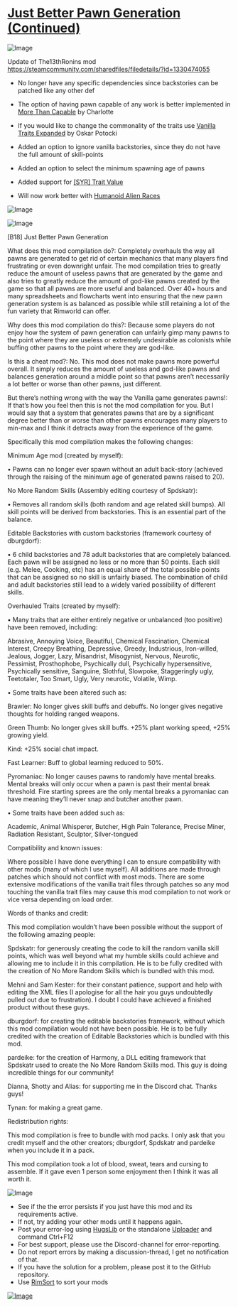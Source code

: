 # [Just Better Pawn Generation (Continued)](https://steamcommunity.com/sharedfiles/filedetails/?id=2412097247)

![Image](https://i.imgur.com/buuPQel.png)

Update of The13thRonins mod
https://steamcommunity.com/sharedfiles/filedetails/?id=1330474055

- No longer have any specific dependencies since backstories can be patched like any other def
- The option of having pawn capable of any work is better implemented in [More Than Capable](https://steamcommunity.com/sharedfiles/filedetails/?id=1803932954) by Charlotte
- If you would like to change the commonality of the traits use [Vanilla Traits Expanded](https://steamcommunity.com/sharedfiles/filedetails/?id=2296404655) by Oskar Potocki

- Added an option to ignore vanilla backstories, since they do not have the full amount of skill-points
- Added an option to select the minimum spawning age of pawns
- Added support for [[SYR] Trait Value](https://steamcommunity.com/sharedfiles/filedetails/?id=2451324814)
- Will now work better with [Humanoid Alien Races](https://steamcommunity.com/workshop/filedetails/?id=839005762)

![Image](https://i.imgur.com/pufA0kM.png)
	
![Image](https://i.imgur.com/Z4GOv8H.png)

[B18] Just Better Pawn Generation

What does this mod compilation do?: Completely overhauls the way all pawns are generated to get rid of certain mechanics that many players find frustrating or even downright unfair. The mod compilation tries to greatly reduce the amount of useless pawns that are generated by the game and also tries to greatly reduce the amount of god-like pawns created by the game so that all pawns are more useful and balanced. Over 40+ hours and many spreadsheets and flowcharts went into ensuring that the new pawn generation system is as balanced as possible while still retaining a lot of the fun variety that Rimworld can offer.

Why does this mod compilation do this?: Because some players do not enjoy how the system of pawn generation can unfairly gimp many pawns to the point where they are useless or extremely undesirable as colonists while buffing other pawns to the point where they are god-like.

Is this a cheat mod?: No. This mod does not make pawns more powerful overall. It simply reduces the amount of useless and god-like pawns and balances generation around a middle point so that pawns aren’t necessarily a lot better or worse than other pawns, just different.

But there’s nothing wrong with the way the Vanilla game generates pawns!: If that’s how you feel then this is not the mod compilation for you. But I would say that a system that generates pawns that are by a significant degree better than or worse than other pawns encourages many players to min-max and I think it detracts away from the experience of the game.

Specifically this mod compilation makes the following changes:

Minimum Age mod (created by myself):

•	Pawns can no longer ever spawn without an adult back-story (achieved through the raising of the minimum age of generated pawns raised to 20).

No More Random Skills (Assembly editing courtesy of Spdskatr):

•	Removes all random skills (both random and age related skill bumps). All skill points will be derived from backstories. This is an essential part of the balance.

Editable Backstories with custom backstories (framework courtesy of dburgdorf):

•	6 child backstories and 78 adult backstories that are completely balanced. Each pawn will be assigned no less or no more than 50 points. Each skill (e.g. Melee, Cooking, etc) has an equal share of the total possible points that can be assigned so no skill is unfairly biased. The combination of child and adult backstories still lead to a widely varied possibility of different skills.

Overhauled Traits (created by myself):

•	Many traits that are either entirely negative or unbalanced (too positive) have been removed, including:

Abrasive, Annoying Voice, Beautiful, Chemical Fascination, Chemical Interest, Creepy Breathing, Depressive, Greedy, Industrious, Iron-willed, Jealous, Jogger, Lazy, Misandrist, Misogynist, Nervous, Neurotic, Pessimist, Prosthophobe, Psychically dull, Psychically hypersensitive, Psychically sensitive, Sanguine, Slothful, Slowpoke, Staggeringly ugly, Teetotaler, Too Smart, Ugly, Very neurotic, Volatile, Wimp.

•	Some traits have been altered such as:

Brawler: No longer gives skill buffs and debuffs. No longer gives negative thoughts for holding ranged weapons.

Green Thumb: No longer gives skill buffs. +25% plant working speed, +25% growing yield.

Kind: +25% social chat impact.

Fast Learner: Buff to global learning reduced to 50%.

Pyromaniac: No longer causes pawns to randomly have mental breaks. Mental breaks will only occur when a pawn is past their mental break threshold. Fire starting sprees are the only mental breaks a pyromaniac can have meaning they’ll never snap and butcher another pawn.

•	Some traits have been added such as:

Academic, Animal Whisperer, Butcher, High Pain Tolerance, Precise Miner, Radiation Resistant, Sculptor, Silver-tongued

Compatibility and known issues:

Where possible I have done everything I can to ensure compatibility with other mods (many of which I use myself). All additions are made through patches which should not conflict with most mods. There are some extensive modifications of the vanilla trait files through patches so any mod touching the vanilla trait files may cause this mod compilation to not work or vice versa depending on load order.

Words of thanks and credit:

This mod compilation wouldn’t have been possible without the support of the following amazing people:

Spdskatr: for generously creating the code to kill the random vanilla skill points, which was well beyond what my humble skills could achieve and allowing me to include it in this compilation. He is to be fully credited with the creation of No More Random Skills which is bundled with this mod.

Mehni and Sam Kester: for their constant patience, support and help with editing the XML files (I apologise for all the hair you guys undoubtedly pulled out due to frustration). I doubt I could have achieved a finished product without these guys.

dburgdorf: for creating the editable backstories framework, without which this mod compilation would not have been possible. He is to be fully credited with the creation of Editable Backstories which is bundled with this mod.

pardeike: for the creation of Harmony, a DLL editing framework that Spdskatr used to create the No More Random Skills mod. This guy is doing incredible things for our community!

Dianna, Shotty and Alias: for supporting me in the Discord chat. Thanks guys!

Tynan: for making a great game.

Redistribution rights:

This mod compilation is free to bundle with mod packs. I only ask that you credit myself and the other creators; dburgdorf, Spdskatr and pardeike when you include it in a pack.

This mod compilation took a lot of blood, sweat, tears and cursing to assemble. If it gave even 1 person some enjoyment then I think it was all worth it.

![Image](https://i.imgur.com/PwoNOj4.png)



-  See if the the error persists if you just have this mod and its requirements active.
-  If not, try adding your other mods until it happens again.
-  Post your error-log using [HugsLib](https://steamcommunity.com/workshop/filedetails/?id=818773962) or the standalone [Uploader](https://steamcommunity.com/sharedfiles/filedetails/?id=2873415404) and command Ctrl+F12
-  For best support, please use the Discord-channel for error-reporting.
-  Do not report errors by making a discussion-thread, I get no notification of that.
-  If you have the solution for a problem, please post it to the GitHub repository.
-  Use [RimSort](https://github.com/RimSort/RimSort/releases/latest) to sort your mods



[![Image](https://img.shields.io/github/v/release/emipa606/JustBetterPawnGeneration?label=latest%20version&style=plastic&color=9f1111&labelColor=black)](https://steamcommunity.com/sharedfiles/filedetails/changelog/2412097247)
